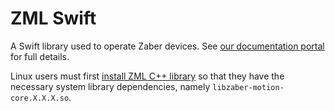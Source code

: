 # ZML Swift

A Swift library used to operate Zaber devices. See [our documentation portal](https://software.zaber.com/motion-library/docs) for full details. 

Linux users must first [install ZML C++ library](https://software.zaber.com/motion-library/docs/tutorials/install/cpp) so that they have the necessary system library dependencies, namely `libzaber-motion-core.X.X.X.so`.
